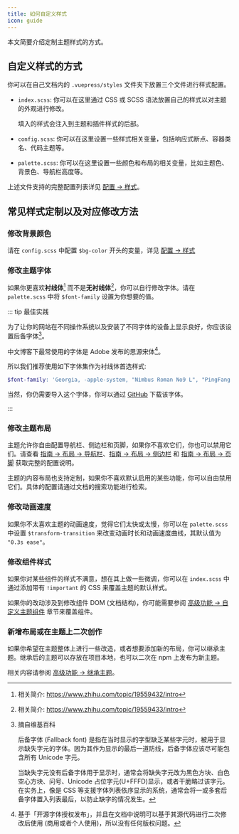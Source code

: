 ```yaml
---
title: 如何自定义样式
icon: guide
---
```


本文简要介绍定制主题样式的方式。

<!-- more -->

## 自定义样式的方式

你可以在自己文档内的 `.vuepress/styles` 文件夹下放置三个文件进行样式配置。

- `index.scss`: 你可以在这里通过 CSS 或 SCSS 语法放置自己的样式以对主题的外观进行修改。

  填入的样式会注入到主题和插件样式的后部。

- `config.scss`: 你可以在这里设置一些样式相关变量，包括响应式断点、容器类名、代码主题等。

- `palette.scss`: 你可以在这里设置一些颜色和布局的相关变量，比如主题色、背景色、导航栏高度等。

上述文件支持的完整配置列表详见 [配置 → 样式](../config/style.md)。

## 常见样式定制以及对应修改方法

### 修改背景颜色

请在 `config.scss` 中配置 `$bg-color` 开头的变量，详见 [配置 → 样式](../config/style.md#颜色设置)

### 修改主题字体

如果你更喜欢**衬线体**[^serif] 而不是**无衬线体**[^sans-serif]，你可以自行修改字体。请在 `palette.scss` 中将 `$font-family` 设置为你想要的值。

::: tip 最佳实践

为了让你的网站在不同操作系统以及安装了不同字体的设备上显示良好，你应该设置后备字体[^fallback-font]。

中文博客下最常使用的字体是 Adobe 发布的思源宋体[^noto-serif-sc]。

所以我们推荐使用如下字体集作为衬线体首选样式:

```scss
$font-family: 'Georgia, -apple-system, "Nimbus Roman No9 L", "PingFang SC", "Hiragino Sans GB", "Noto Serif SC", "Microsoft Yahei", "WenQuanYi Micro Hei", "ST Heiti", sans-serif';
```

当然，你仍需要导入这个字体，你可以通过 [GitHub](https://github.com/googlefonts/noto-cjk) 下载该字体。

:::

[^serif]: 相关简介: <https://www.zhihu.com/topic/19559432/intro>
[^sans-serif]: 相关简介: <https://www.zhihu.com/topic/19559433/intro>
[^fallback-font]: 摘自维基百科

    后备字体 (Fallback font) 是指在当时显示的字型缺乏某些字元时，被用于显示缺失字元的字体。因为其作为显示的最后一道防线，后备字体应该尽可能包含所有 Unicode 字元。

    当缺失字元没有后备字体用于显示时，通常会将缺失字元改为黑色方块、白色空心方块、问号、Unicode 占位字元(U+FFFD)显示，或者干脆略过该字元。在实务上，像是 CSS 等支援字体列表依序显示的系统，通常会将一或多套后备字体置入列表最后，以防止缺字的情况发生。

[^noto-serif-sc]: 基于「开源字体授权发布」，并且在文档中说明可以基于其源代码进行二次修改后使用 (商用或者个人使用)，所以没有任何版权问题。

### 修改主题布局

主题允许你自由配置导航栏、侧边栏和页脚，如果你不喜欢它们，你也可以禁用它们。请查看 [指南 → 布局 → 导航栏](../guide/layout/navbar.md)、[指南 → 布局 → 侧边栏](../guide/layout/sidebar.md) 和 [指南 → 布局 → 页脚](../guide/layout/footer.md) 获取完整的配置说明。

主题的内容布局也支持定制，如果你不喜欢默认启用的某些功能，你可以自由禁用它们。具体的配置请通过文档的搜索功能进行检索。

### 修改动画速度

如果你不太喜欢主题的动画速度，觉得它们太快或太慢，你可以在 `palette.scss` 中设置 `$transform-transition` 来改变动画时长和动画速度曲线，其默认值为 `"0.3s ease"`。

### 修改组件样式

如果你对某些组件的样式不满意，想在其上做一些微调，你可以在 `index.scss` 中通过添加带有 `!important` 的 CSS 来覆盖主题的默认样式。

如果你的改动涉及到修改组件 DOM (文档结构)，你可能需要参阅 [高级功能 → 自定义主题组件](../guide/advanced/customize.md) 章节来覆盖组件。

### 新增布局或在主题上二次创作

如果你希望在主题整体上进行一些改造，或者想要添加新的布局，你可以继承主题。继承后的主题可以存放在项目本地，也可以二次在 npm 上发布为新主题。

相关内容请参阅 [高级功能 → 继承主题](../guide/advanced/extend.md)。
